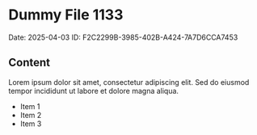 # Dummy File 1133

Date: 2025-04-03
ID: F2C2299B-3985-402B-A424-7A7D6CCA7453

## Content

Lorem ipsum dolor sit amet, consectetur adipiscing elit.
Sed do eiusmod tempor incididunt ut labore et dolore magna aliqua.

* Item 1
* Item 2
* Item 3
